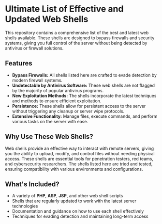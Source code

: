 # Ultimate List of Effective and Updated Web Shells

This repository contains a comprehensive list of the best and latest web shells available. These shells are designed to bypass firewalls and security systems, giving you full control of the server without being detected by antivirus or firewall solutions. 

## Features

- **Bypass Firewalls:** All shells listed here are crafted to evade detection by modern firewall systems.
- **Undetectable by Antivirus Software:** These web shells are not flagged by the majority of popular antivirus programs.
- **New Exploitation Methods:** The shells incorporate the latest techniques and methods to ensure efficient exploitation.
- **Persistence:** These shells allow for persistent access to the server without triggering any cleanup or server wipe protocols.
- **Extensive Functionality:** Manage files, execute commands, and perform various tasks on the server with ease.

## Why Use These Web Shells?

Web shells provide an effective way to interact with remote servers, giving you the ability to upload, modify, and control files without needing physical access. These shells are essential tools for penetration testers, red teams, and cybersecurity researchers. The shells listed here are tried and tested, ensuring compatibility with various environments and configurations.

## What's Included?

- A variety of **PHP**, **ASP**, **JSP**, and other web shell scripts
- Shells that are regularly updated to work with the latest server technologies
- Documentation and guidance on how to use each shell effectively
- Techniques for evading detection and maintaining long-term access

